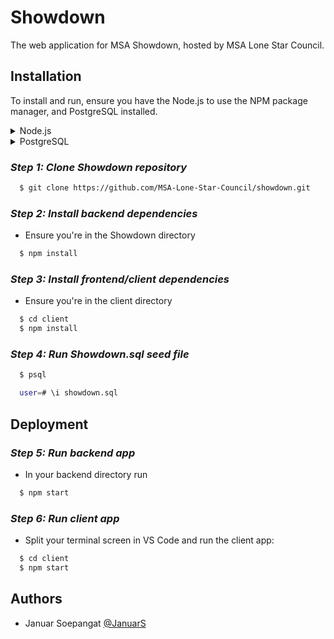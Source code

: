 
# Showdown

The web application for MSA Showdown, hosted by MSA Lone Star Council.

## Installation
To install and run, ensure you have the Node.js to use the NPM package manager, and PostgreSQL installed.
<details>
<summary>Node.js</summary>
For Mac users:
https://www.youtube.com/watch?v=DeCTDksI4EE

For Windows users:
https://www.youtube.com/watch?v=Wm7WoLFNXMk

</details>

<details>
<summary>PostgreSQL</summary>

</details>

### *Step 1: Clone Showdown repository*

```bash
  $ git clone https://github.com/MSA-Lone-Star-Council/showdown.git
```

### *Step 2: Install backend dependencies*
- Ensure you're in the Showdown directory
```bash
  $ npm install
```

### *Step 3: Install frontend/client dependencies*
- Ensure you're in the client directory
```bash
  $ cd client
  $ npm install
```

### *Step 4: Run Showdown.sql seed file*
```bash
  $ psql

  user=# \i showdown.sql
```
## Deployment

### *Step 5: Run backend app*
- In your backend directory run
```bash
  $ npm start
```

### *Step 6: Run client app*
- Split your terminal screen in VS Code and run the client app: 
```bash
  $ cd client
  $ npm start
```
## Authors

- Januar Soepangat [@JanuarS](https://www.github.com/JanuarS)

